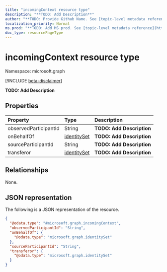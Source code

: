 ```yaml
---
title: "incomingContext resource type"
description: "**TODO: Add Description**"
author: "**TODO: Provide Github Name. See [topic-level metadata reference](https://msgo.azurewebsites.net/add/document/guidelines/metadata.html#topic-level-metadata)**"
localization_priority: Normal
ms.prod: "**TODO: Add MS prod. See [topic-level metadata reference](https://msgo.azurewebsites.net/add/document/guidelines/metadata.html#topic-level-metadata)**"
doc_type: resourcePageType
---
```


# incomingContext resource type

Namespace: microsoft.graph

[!INCLUDE [beta-disclaimer](../../includes/beta-disclaimer.md)]

**TODO: Add Description**

## Properties
|Property|Type|Description|
|:---|:---|:---|
|observedParticipantId|String|**TODO: Add Description**|
|onBehalfOf|[identitySet](../resources/identityset.md)|**TODO: Add Description**|
|sourceParticipantId|String|**TODO: Add Description**|
|transferor|[identitySet](../resources/identityset.md)|**TODO: Add Description**|

## Relationships
None.

## JSON representation
The following is a JSON representation of the resource.
<!-- {
  "blockType": "resource",
  "@odata.type": "microsoft.graph.incomingContext"
}
-->
``` json
{
  "@odata.type": "#microsoft.graph.incomingContext",
  "observedParticipantId": "String",
  "onBehalfOf": {
    "@odata.type": "microsoft.graph.identitySet"
  },
  "sourceParticipantId": "String",
  "transferor": {
    "@odata.type": "microsoft.graph.identitySet"
  }
}
```


